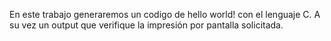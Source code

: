 En este trabajo generaremos un codigo de hello world! con el lenguaje C. A su vez un output que verifique la impresión por pantalla solicitada.
